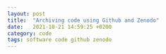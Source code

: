 ```yaml
---
layout: post
title:  "Archiving code using Github and Zenodo"
date:   2021-10-21 14:59:25 +0200
category: code
tags: software code github zenodo
---
```



